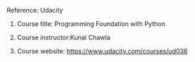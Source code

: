 Reference: Udacity

1.  Course title: Programming Foundation with Python

2.  Course instructor:Kunal Chawla

3.  Course website: https://www.udacity.com/courses/ud036



